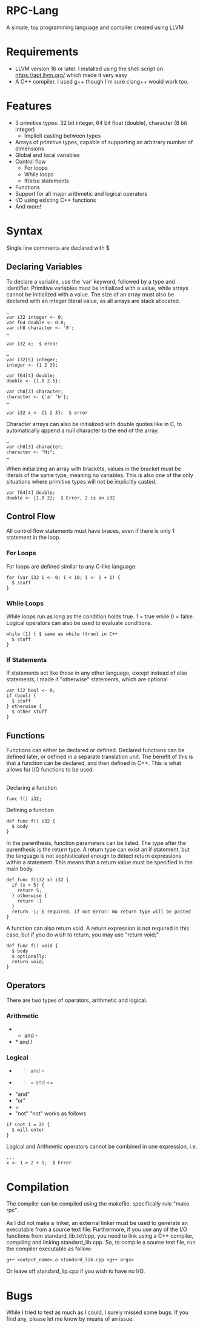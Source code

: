 # RPC-Lang
A simple, toy programming language and compiler created using LLVM

# Requirements
 - LLVM version 16 or later. I installed using the shell script on https://apt.llvm.org/ which made it very easy
 - A C++ compiler. I used g++ though I'm sure clang++ would work too.

# Features
* 3 primitive types: 32 bit integer, 64 bit float (double), character (8 bit integer)
  - Implicit casting between types
* Arrays of primitive types, capable of supporting an arbitrary number of dimensions
* Global and local variables
* Control flow
	- For loops
	- While loops
	- If/else statements
* Functions
* Support for all major arithmetic and logical operators
* I/O using existing C++ functions
* And more!

# Syntax
Single line comments are declared with $

## Declaring Variables

To declare a variable, use the ‘var’ keyword, followed by a type and identifier. Primitive variables must be initialized with a value, while arrays cannot be initialized with a value.
The size of an array must also be declared with an integer literal value, as all arrays are stack allocated.
```
…
var i32 integer <- 0;
var f64 double <- 0.0;
var ch8 character <- '0';
…

var i32 x;  $ error
```

```
…
var i32[5] integer;
integer <- {1 2 3};

var f64[4] double;
double <- {1.0 2.5};

var ch8[3] character;
character <- {'a' 'b'};
…

var i32 x <- {1 2 3};  $ error
```
Character arrays can also be initialized with double quotes like in C, to automatically append a null character to the end of the array.

```
…
var ch8[3] character;
character <- "Hi";
…
```

When initializing an array with brackets, values in the bracket must be literals of the same type, meaning no variables. This is also one of the
only situations where primitive types will not be implicitly casted.

```
var f64[4] double;
double <- {1.0 2};  $ Error, 2 is an i32
```

## Control Flow
All control flow statements must have braces, even if there is only 1 statement in the loop.
### For Loops
For loops are defined similar to any C-like language:
```
for (var i32 i <- 0; i < 10; i <- i + 1) {
  $ stuff
}
```
### While Loops
While loops run as long as the condition holds true. 1 = true while 0 = false. Logical operators
can also be used to evaluate conditions.
```
while (1) { $ same as while (true) in C++
  $ stuff
}
```
### If Statements
If statements act like those in any other language, except instead of else statements, I made it "otherwise" statements, which are optional
```
var i32 bool <- 0;
if (bool) {
  $ stuff
} otherwise {
  $ other stuff
}
```
## Functions
Functions can either be declared or defined. Declared functions can be defined later, or defined in a separate translation unit. The benefit of
this is that a function can be declared, and then defined in C++. This is what allows for I/O functions to be used. <br> <br>

Declaring a function
```
func f() i32;
```
Defining a function
```
def func f() i32 {
  $ body
}
```

In the parenthesis, function parameters can be listed. The type after the parenthesis is the return type. A return type can exist an if statement,
but the language is not sophisticated enough to detect return expressions within a statement. This means that a return value must be specified in the
main body.
```
def func f(i32 x) i32 {
  if (x > 5) {
    return 5;
  } otherwise {
    return -1
  }
  return -1; $ required, if not Error: No return type will be posted
}
```
A function can also return void. A return expression is not required in this case, but if you do wish to return, you may use "return void;"
```
def func f() void {
  $ body
  $ optionally:
  return void;
}
```

## Operators
There are two types of operators, arithmetic and logical.
### Arithmetic
  - + and -
  - \* and /
### Logical
  - > and <
  - >= and <=
  - "and"
  - "or"
  - =
  - "not"
"not" works as follows
```
if (not 1 = 2) {
  $ will enter
}
```
Logical and Arithmetic operators cannot be combined in one expression, i.e.
```
...
x <- 1 > 2 + 1;  $ Error
```
# Compilation
The compiler can be compiled using the makefile, specifically rule "make rpc". <br> <br>
As I did not make a linker, an external linker must be used to generate an executable from a source text file. Furthermore, if you use any
of the I/O functions from standard_lib.txt/cpp, you need to link using a C++ compiler, compiling and linking standard_lib.cpp.
So, to compile a source text file, run the compiler executable as follow:
```
g++ <output_name>.o standard_lib.cpp <g++ args>
```
Or leave off standard_lip.cpp if you wish to have no I/O.
# Bugs
While I tried to test as much as I could, I surely missed some bugs. If you find any, please let me know by means of an issue.









